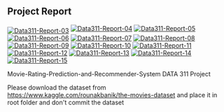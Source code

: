 ## Project Report

<a href="https://ibb.co/L9YBMCS"><img src="https://i.ibb.co/3S4Vw01/Data311-Report-03.png" alt="Data311-Report-03" align="middle"></a>
<a href="https://ibb.co/DKWsswJ"><img src="https://i.ibb.co/dKM11kT/Data311-Report-04.png" alt="Data311-Report-04" border="0"></a>
<a href="https://ibb.co/wNxPNTd"><img src="https://i.ibb.co/27fC7wF/Data311-Report-05.png" alt="Data311-Report-05" border="0"></a>
<a href="https://ibb.co/NW0Yv46"><img src="https://i.ibb.co/1RC2gSf/Data311-Report-06.png" alt="Data311-Report-06" border="0"></a>
<a href="https://ibb.co/vHZnMz4"><img src="https://i.ibb.co/yXWjxsF/Data311-Report-07.png" alt="Data311-Report-07" border="0"></a>
<a href="https://ibb.co/JRkpn9T"><img src="https://i.ibb.co/LzpgS3y/Data311-Report-08.png" alt="Data311-Report-08" border="0"></a>
<a href="https://ibb.co/qrq57Dw"><img src="https://i.ibb.co/P6XQFr8/Data311-Report-09.png" alt="Data311-Report-09" border="0"></a>
<a href="https://ibb.co/tZvtFtQ"><img src="https://i.ibb.co/DGvyTyz/Data311-Report-10.png" alt="Data311-Report-10" border="0"></a>
<a href="https://ibb.co/sHVX0c7"><img src="https://i.ibb.co/vYjM7f9/Data311-Report-11.png" alt="Data311-Report-11" border="0"></a>
<a href="https://ibb.co/qY9TrzN"><img src="https://i.ibb.co/QvnyKZP/Data311-Report-12.png" alt="Data311-Report-12" border="0"></a>
<a href="https://ibb.co/W0fS1LQ"><img src="https://i.ibb.co/G9RgjqX/Data311-Report-13.png" alt="Data311-Report-13" border="0"></a>
<a href="https://ibb.co/2nj1TQt"><img src="https://i.ibb.co/YRtFxMk/Data311-Report-14.png" alt="Data311-Report-14" border="0"></a>
<a href="https://ibb.co/5BDc0j7"><img src="https://i.ibb.co/18V2gXS/Data311-Report-15.png" alt="Data311-Report-15" border="0"></a>

Movie-Rating-Prediction-and-Recommender-System
DATA 311 Project

Please download the dataset from https://www.kaggle.com/rounakbanik/the-movies-dataset and place it in root folder and don't commit the dataset
